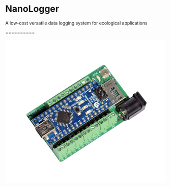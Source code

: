 NanoLogger
==========

A low-cost versatile data logging system for ecological applications

==========

![NanoLogger](https://github.com/Gandra-et-al/NanoLogger/blob/master/NanoLogger.png)
